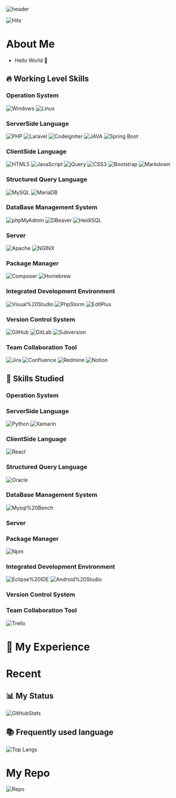 <!-- Header -->
![header](https://capsule-render.vercel.app/api?type=wave&color=auto&height=300&section=header&text=cincin00%20Git&fontSize=90)

![Hits](https://hits.seeyoufarm.com/api/count/incr/badge.svg?url=https%3A%2F%2Fgithub.com%2Fcincin00%2Fhit-counter&count_bg=%2379C83D&title_bg=%23555555&icon=wechat.svg&icon_color=%23E7E7E7&title=hits&edge_flat=false)

<!-- Body -->
<!-- ![](https://img.shields.io/badge/-?logo=&logoColor=black) -->
# About Me

- Hello World 👋 

## 🔥 Working Level Skills

### Operation System

![Windows](https://img.shields.io/badge/Windows-0078D6?logo=Windows&style=flat-square)
![Linux](https://img.shields.io/badge/Linux-FCC624?logo=Linux&logoColor=black&style=flat-square)


### ServerSide Language

![PHP](https://img.shields.io/badge/PHP-%23777BB4?logo=PHP&logoColor=white&style=flat-square)
![Laravel](https://img.shields.io/badge/Laravel-FF2D20?logo=Laravel&logoColor=black&style=flat-square)
![Codeigniter](https://img.shields.io/badge/Codeigniter-EF4223?logo=Codeigniter&logoColor=black&style=flat-square)
![JAVA](https://custom-icon-badges.demolab.com/badge/Java-007396.svg?logo=java&logoColor=white&style=flat-square)
![Spring Boot](https://img.shields.io/badge/Spring%20Boot-6DB33F?logo=Spring%20Boot&logoColor=white&style=flat-square)


### ClientSide Language

![HTML5](https://img.shields.io/badge/HTML5-%23E34F26?logo=HTML5&logoColor=white&style=flat-square)
![JavaScript](https://img.shields.io/badge/JavaScript-%23F7DF1E?logo=JavaScript&logoColor=black&style=flat-square)
![jQuery](https://img.shields.io/badge/jQuery-%230769AD?logo=jQuery&logoColor=white&style=flat-square)
![CSS3](https://img.shields.io/badge/CSS3-%230769AD?logo=CSS3&logoColor=white&style=flat-square)
![Bootstrap](https://img.shields.io/badge/Bootstrap-%237952B3?logo=Bootstrap&logoColor=white&style=flat-square)
![Markdown](https://img.shields.io/badge/Markdown-000000?logo=Markdown&logoColor=white&style=flat-square)

### Structured Query Language

![MySQL](https://img.shields.io/badge/MySQL-%234479A1?logo=MySQL&logoColor=white&style=flat-square)
![MariaDB](https://img.shields.io/badge/MariaDB-003545?logo=MariaDB&logoColor=white&style=flat-square)

### DataBase Management System

![phpMyAdmin](https://img.shields.io/badge/phpMyAdmin-%236C78AF?logo=phpMyAdmin&logoColor=white&style=flat-square)
![DBeaver](https://custom-icon-badges.demolab.com/badge/-Dbeaver-372923?logo=dbeaver-mono&logoColor=white&style=flat-square)
![HeidiSQL](https://img.shields.io/badge/HeidiSQL-6DB33F?style=flat-square)

### Server

![Apache](https://img.shields.io/badge/Apache-%23D22128?logo=Apache&logoColor=white&style=flat-square)
![NGINX](https://img.shields.io/badge/NGINX-009639?logo=NGINX&logoColor=white&style=flat-square)

### Package Manager

![Composer](https://img.shields.io/badge/Composer-885630?logo=Composer&style=flat-square)
![Homebrew](https://img.shields.io/badge/Homebrew-%23FBB040?logo=Homebrew&logoColor=black&style=flat-square)

### Integrated Development Environment

![Visual%20Studio](https://img.shields.io/badge/Visual%20Studio-%235C2D91?logo=Visual%20Studio&style=flat-square)
![PhpStorm](https://img.shields.io/badge/PhpStorm-000000?logo=PhpStorm&style=flat-square)
![EditPlus](https://img.shields.io/badge/EditPlus-B32024?style=flat-square)

### Version Control System

![GitHub](https://img.shields.io/badge/GitHub-%23181717?logo=GitHub&logoColor=white&style=flat-square)
![GitLab](https://img.shields.io/badge/GitLab-FC6D26?logo=GitLab&logoColor=white&style=flat-square)
![Subversion](https://img.shields.io/badge/Subversion-809CC9?logo=Subversion&logoColor=white&style=flat-square)

### Team Collaboration Tool

![Jira](https://img.shields.io/badge/Jira-0052CC?logo=Jira&logoColor=white&style=flat-square)
![Confluence](https://img.shields.io/badge/Confluence-172B4D?logo=Confluence&logoColor=white&style=flat-square)
![Redmine](https://img.shields.io/badge/Redmine-B32024?logo=Redmine&logoColor=white&style=flat-square)
![Notion](https://img.shields.io/badge/Notion-000000?logo=Notion&logoColor=white&style=flat-square)

## 📝 Skills Studied

### Operation System

### ServerSide Language

![Python](https://img.shields.io/badge/Python-3776AB?logo=Python&logoColor=white&style=flat-square)
![Xamarin](https://img.shields.io/badge/Xamarin-3498DB?logo=Xamarin&logoColor=white&style=flat-square)

### ClientSide Language

![React](https://img.shields.io/badge/React-61DAFB?logo=React&logoColor=black&style=flat-square)

### Structured Query Language

![Oracle](https://img.shields.io/badge/Oracle-F80000?logo=Oracle&logoColor=white&style=flat-square)

### DataBase Management System

![Mysql%20Bench](https://img.shields.io/badge/Mysql%20Bench-%234479A1?logo=MySQL&logoColor=white&style=flat-square)

### Server

### Package Manager

![Npm](https://img.shields.io/badge/Npm-CB3837?logo=npm&logoColor=white&style=flat-square)

### Integrated Development Environment

![Eclipse%20IDE](https://img.shields.io/badge/Eclipse%20IDE-2C2255?logo=Eclipse%20IDE&logoColor=white&style=flat-square)
![Android%20Studio](https://img.shields.io/badge/Android%20Studio-3DDC84?logo=Android%20Studio&logoColor=white&style=flat-square)

### Version Control System

### Team Collaboration Tool

![Trello](https://img.shields.io/badge/Trello-0052CC?logo=Trello&logoColor=white&style=flat-square)


<!-- <a href=""><img src="https://img.shields.io/badge/AdminLte-%23000000" alt="AdminLte"></a>
<a href=""><img src="https://img.shields.io/badge/Dropzone-%23000000" alt="Dropzone"></a>
<a href=""><img src="https://img.shields.io/badge/DataTables-%23000000" alt="DataTables"></a>
<a href=""><img src="https://img.shields.io/badge/FloraEditor-%23000000" alt="FloraEditor"></a> -->

# 🔭 My Experience


# Recent

## 📊 My Status

![GitHubStats](https://github-readme-stats.vercel.app/api?username=cincin00&show_icons=true)

## 📚 Frequently used language

![Top Langs](https://github-readme-stats.vercel.app/api/top-langs/?username=cincin00)

# My Repo

![Repo](https://github-readme-stats.vercel.app/api/pin/?username=cincin00&repo=sequencesOrderBoard&theme=buefy)
<!-- ![Repo](https://github-readme-stats.vercel.app/api/pin/?username=cincin00&repo=sequencesOrderBoard&theme=buefy)
![Repo](https://github-readme-stats.vercel.app/api/pin/?username=cincin00&repo=sequencesOrderBoard&theme=buefy)
![Repo](https://github-readme-stats.vercel.app/api/pin/?username=cincin00&repo=sequencesOrderBoard&theme=buefy)
![Repo](https://github-readme-stats.vercel.app/api/pin/?username=cincin00&repo=sequencesOrderBoard&theme=buefy)
![Repo](https://github-readme-stats.vercel.app/api/pin/?username=cincin00&repo=sequencesOrderBoard&theme=buefy)
![Repo](https://github-readme-stats.vercel.app/api/pin/?username=cincin00&repo=sequencesOrderBoard&theme=buefy) -->

<!-- Footer -->